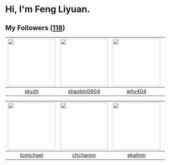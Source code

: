 # Hi, I'm Feng Liyuan.

## My Followers ([118](https://github.com/SunRunAway?tab=followers))

| <img src="https://avatars.githubusercontent.com/u/4198311?v=4" width="150" height="150" /> | <img src="https://avatars.githubusercontent.com/u/10383?v=4" width="150" height="150" /> | <img src="https://avatars.githubusercontent.com/u/35111?v=4" width="150" height="150" /> | <img src="https://avatars.githubusercontent.com/u/5670704?v=4" width="150" height="150" /> |
| :----------------------------------------------------------------------------------------: | :--------------------------------------------------------------------------------------: | :--------------------------------------------------------------------------------------: | :----------------------------------------------------------------------------------------: |
|                              [skyzh](https://github.com/skyzh)                             |                       [shaobin0604](https://github.com/shaobin0604)                      |                            [why404](https://github.com/why404)                           |                            [saukymo](https://github.com/saukymo)                           |

| <img src="https://avatars.githubusercontent.com/u/1506474?v=4" width="150" height="150" /> | <img src="https://avatars.githubusercontent.com/u/4281540?v=4" width="150" height="150" /> | <img src="https://avatars.githubusercontent.com/u/234891?v=4" width="150" height="150" /> | <img src="https://avatars.githubusercontent.com/u/14808551?v=4" width="150" height="150" /> |
| :----------------------------------------------------------------------------------------: | :----------------------------------------------------------------------------------------: | :---------------------------------------------------------------------------------------: | :-----------------------------------------------------------------------------------------: |
|                          [tcmichael](https://github.com/tcmichael)                         |                           [chchannn](https://github.com/chchannn)                          |                          [ekalinin](https://github.com/ekalinin)                          |                            [Lisprez](https://github.com/Lisprez)                            |